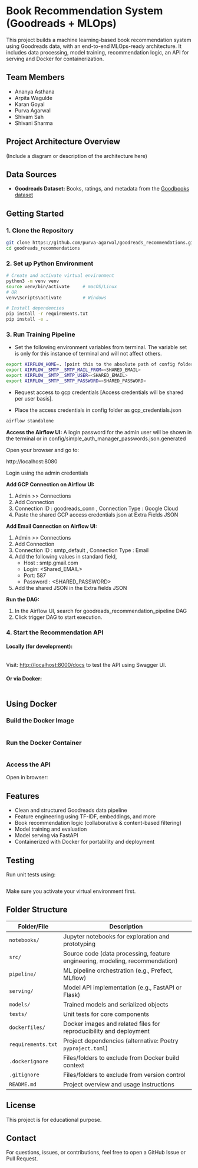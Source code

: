 # Book Recommendation System (Goodreads + MLOps)

This project builds a machine learning-based book recommendation system using Goodreads data, with an end-to-end MLOps-ready architecture. It includes data processing, model training, recommendation logic, an API for serving and Docker for containerization.

## Team Members

- Ananya Asthana
- Arpita Wagulde  
- Karan Goyal  
- Purva Agarwal  
- Shivam Sah  
- Shivani Sharma  


## Project Architecture Overview

(Include a diagram or description of the architecture here)

## Data Sources

- **Goodreads Dataset:** Books, ratings, and metadata from the [Goodbooks dataset](https://cseweb.ucsd.edu/~jmcauley/datasets/goodreads.html)


## Getting Started

### 1. Clone the Repository

```bash
git clone https://github.com/purva-agarwal/goodreads_recommendations.git
cd goodreads_recommendations
```

### 2. Set up Python Environment

```bash
# Create and activate virtual environment
python3 -m venv venv
source venv/bin/activate     # macOS/Linux
# OR
venv\Scripts\activate        # Windows

# Install dependencies
pip install -r requirements.txt
pip install -e .
```

### 3. Run Training Pipeline

- Set the following environment variables from terminal.
The variable set is only for this instance of terminal and will not affect others.
```bash
export AIRFLOW_HOME=. [point this to the absolute path of config folder of the cloned repository]
export AIRFLOW__SMTP__SMTP_MAIL_FROM=<SHARED_EMAIL>
export AIRFLOW__SMTP__SMTP_USER=<SHARED_EMAIL>
export AIRFLOW__SMTP__SMTP_PASSWORD=<SHARED_PASSWORD>
```

- Request access to gcp credentials [Access credentials will be shared per user basis].

- Place the access credentials in config folder as gcp_credentials.json

```bash
airflow standalone
```

**Access the Airflow UI:**
A login password for the admin user will be shown in the terminal or in
config/simple_auth_manager_passwords.json.generated

Open your browser and go to:

http://localhost:8080

Login using the admin credentials

**Add GCP Connection on Airflow UI:**
1. Admin >> Connections
2. Add Connection
3. Connection ID : goodreads_conn ,  Connection Type : Google Cloud
4. Paste the shared GCP access credentials json at Extra Fields JSON

**Add Email Connection on Airflow UI:**
1. Admin >> Connections
2. Add Connection
3. Connection ID : smtp_default ,  Connection Type : Email
4. Add the following values in standard field,
    - Host : smtp.gmail.com
    - Login: <Shared_EMAIL>
    - Port: 587
    - Password : <SHARED_PASSWORD>
5. Add the shared JSON in the Extra fields JSON 

**Run the DAG:**

1. In the Airflow UI, search for goodreads_recommendation_pipeline DAG
2. Click trigger DAG to start execution.


### 4. Start the Recommendation API

#### Locally (for development):

```bash

```

Visit: [http://localhost:8000/docs](http://localhost:8000/docs) to test the API using Swagger UI.

#### Or via Docker:

```bash

```

## Using Docker

### Build the Docker Image

```bash

```

### Run the Docker Container

```bash

```

### Access the API

Open in browser:

## Features

- Clean and structured Goodreads data pipeline
- Feature engineering using TF-IDF, embeddings, and more
- Book recommendation logic (collaborative & content-based filtering)
- Model training and evaluation
- Model serving via FastAPI
- Containerized with Docker for portability and deployment

## Testing

Run unit tests using:

```bash

```

Make sure you activate your virtual environment first.

## Folder Structure

| Folder/File         | Description                                                                 |
|---------------------|-----------------------------------------------------------------------------|
| `notebooks/`        | Jupyter notebooks for exploration and prototyping                           |
| `src/`              | Source code (data processing, feature engineering, modeling, recommendation)|
| `pipeline/`         | ML pipeline orchestration (e.g., Prefect, MLflow)                           |
| `serving/`          | Model API implementation (e.g., FastAPI or Flask)                           |
| `models/`           | Trained models and serialized objects                                       |
| `tests/`            | Unit tests for core components                                              |
| `dockerfiles/`      | Docker images and related files for reproducibility and deployment          |
| `requirements.txt`  | Project dependencies (alternative: Poetry `pyproject.toml`)                 |
| `.dockerignore`     | Files/folders to exclude from Docker build context                          |
| `.gitignore`        | Files/folders to exclude from version control                               |
| `README.md`         | Project overview and usage instructions                                     |

## License

This project is for educational purpose.

## Contact

For questions, issues, or contributions, feel free to open a GitHub Issue or Pull Request.


